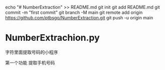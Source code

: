 echo "# NumberExtraction" >> README.md
git init
git add README.md
git commit -m "first commit"
git branch -M main
git remote add origin https://github.com/ptbsgo/NumberExtraction.git
git push -u origin main

# NumberExtrachion.py
字符里面提取号码的小程序

第一个功能 提取手机号码
